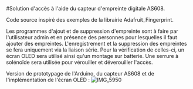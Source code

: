 #Solution d'accès à l'aide du capteur d'empreinte digitale AS608.

Code source inspiré des exemples de la librairie Adafruit_Fingerprint.

Les programmes d'ajout et de suppression d'empreinte sont à faire par l'utilisateur admin et en présence des personnes pour lesquelles il faut ajouter des empreintes.
L'enregistrement et la suppression des empreintes se fera uniquement via la liaison série. Pour la vérification de celles-ci, un écran OLED sera utilisé ainsi qu'un montage sur batterie. Une serrure à solénoïde sera utilisée pour vérouiller et déverouiller l'accès.

Version de prototypage de l'Arduino, du capteur AS608 et de l'implémentation de l'écran OLED :
![IMG_5950](https://github.com/alexisfgit/fingerprint/assets/47323837/3f353067-c46c-4438-a747-d479f1f309a6)
